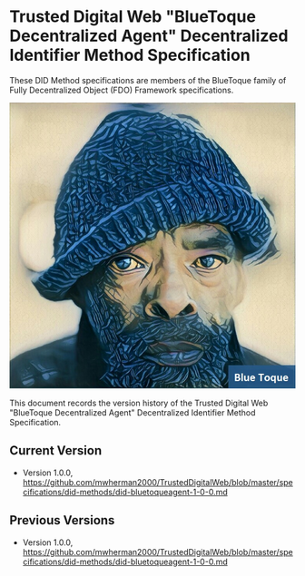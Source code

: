 # Trusted Digital Web "BlueToque Decentralized Agent" Decentralized Identifier Method Specification

These DID Method specifications are members of the BlueToque family of Fully Decentralized Object (FDO) Framework specifications.

![Blue Toque](images/bluetoquelogo2.jpg)

This document records the version history of the Trusted Digital Web "BlueToque Decentralized Agent" Decentralized Identifier Method Specification.

## Current Version

- Version 1.0.0, https://github.com/mwherman2000/TrustedDigitalWeb/blob/master/specifications/did-methods/did-bluetoqueagent-1-0-0.md

## Previous Versions

- Version 1.0.0, https://github.com/mwherman2000/TrustedDigitalWeb/blob/master/specifications/did-methods/did-bluetoqueagent-1-0-0.md